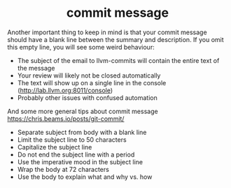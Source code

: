 <h1 align="center">commit message</h1>




Another important thing to keep in mind is that your commit message should have a blank line between the summary and description. If you omit this empty line, you will see some weird behaviour:
- The subject of the email to llvm-commits will contain the entire text of the message
- Your review will likely not be closed automatically
- The text will show up on a single line in the console (http://lab.llvm.org:8011/console)
- Probably other issues with confused automation





And some more general tips about commit message https://chris.beams.io/posts/git-commit/
* Separate subject from body with a blank line
* Limit the subject line to 50 characters
* Capitalize the subject line
* Do not end the subject line with a period
* Use the imperative mood in the subject line
* Wrap the body at 72 characters
* Use the body to explain what and why vs. how